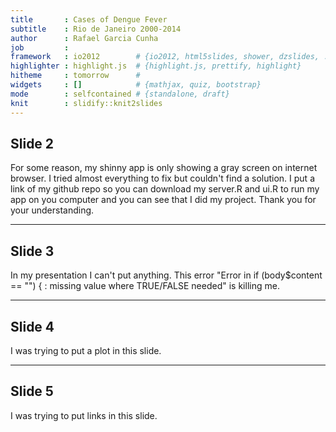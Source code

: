 ```yaml
---
title       : Cases of Dengue Fever
subtitle    : Rio de Janeiro 2000-2014
author      : Rafael Garcia Cunha
job         : 
framework   : io2012        # {io2012, html5slides, shower, dzslides, ...}
highlighter : highlight.js  # {highlight.js, prettify, highlight}
hitheme     : tomorrow      # 
widgets     : []            # {mathjax, quiz, bootstrap}
mode        : selfcontained # {standalone, draft}
knit        : slidify::knit2slides
---
```


## Slide 2

For some reason, my shinny app is only showing a gray screen on internet browser. I tried almost everything to fix but couldn't find a solution. I put a link of my github repo so you can download my server.R and ui.R to run my app on you computer and you can see that I did my project. Thank you for your understanding.

---

## Slide 3

In my presentation I can't put anything. This error "Error in if (body$content == "") { : missing value where TRUE/FALSE needed" is killing me.

---

## Slide 4

I was trying to put a plot in this slide.

---

## Slide 5

I was trying to put links in this slide.




